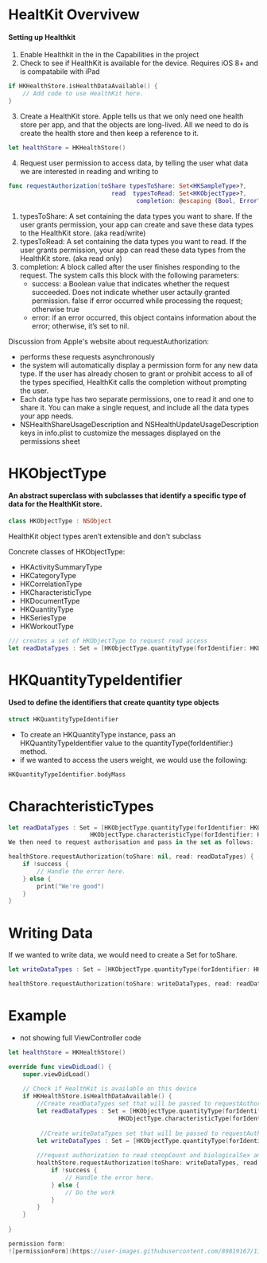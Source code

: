 # HealtKit Overvivew

#### Setting up Healthkit

1. Enable Healthkit in the in the Capabilities in the project
2. Check to see if HealthKit is available for the device. Requires iOS 8+  and is compatabile with iPad
```swift
if HKHealthStore.isHealthDataAvailable() {
    // Add code to use HealthKit here.
}
```
3. Create a HealthKit store. Apple tells us that we only need one health store per app, and that the objects are long-lived. All we need to do is create the health store and then keep a reference to it.
```swift
let healthStore = HKHealthStore()
```
4. Request user permission to access data, by telling the user what data we are interested in reading and writing to 
```swift 
func requestAuthorization(toShare typesToShare: Set<HKSampleType>?, 
                             read  typesToRead: Set<HKObjectType>?, 
                                    completion: @escaping (Bool, Error?) -> Void) 
```
1. typesToShare: A set containing the data types you want to share.  If the user grants permission, your app can create and save these data types to the HealthKit store. (aka read/write)
2. typesToRead:  A set containing the data types you want to read. If the user grants permission, your app can read these data types from the HealthKit store. (aka read only)
3. completion: A block called after the user finishes responding to the request. The system calls this block with the following parameters:
    - success: a Boolean value that indicates whether the request succeeded. Does not indicate whether user actaully granted permission. false if error occurred while processing the request; otherwise true
    - error: if an error occurred, this object contains information about the error; otherwise, it’s set to nil.

Discussion from Apple's website about requestAuthorization:
- performs these requests asynchronously
- the system will automatically display a permission form for any new data type. If the user has already chosen to grant or prohibit access to all of the types specified, HealthKit calls the completion without prompting the user.
- Each data type has two separate permissions, one to read it and one to share it. You can make a single request, and include all the data types your app needs.
- NSHealthShareUsageDescription and NSHealthUpdateUsageDescription keys in info.plist to customize the messages displayed on the permissions sheet

# HKObjectType

#### An abstract superclass with subclasses that identify a specific type of data for the HealthKit store.

```swift
class HKObjectType : NSObject
```
HealthKit object types aren’t extensible and don't subclass  

Concrete classes of HKObjectType:
- HKActivitySummaryType
- HKCategoryType
- HKCorrelationType
- HKCharacteristicType
- HKDocumentType
- HKQuantityType
- HKSeriesType
- HKWorkoutType

```swift
/// creates a set of HKObjectType to request read access
let readDataTypes : Set = [HKObjectType.quantityType(forIdentifier: HKQuantityTypeIdentifier.stepCount)!]
```

# HKQuantityTypeIdentifier

#### Used to define the identifiers that create quantity type objects

```swift
struct HKQuantityTypeIdentifier
```

- To create an HKQuantityType instance, pass an HKQuantityTypeIdentifier value to the quantityType(forIdentifier:) method.
- if we wanted to access the users weight, we would use the following:
```swift
HKQuantityTypeIdentifier.bodyMass
```

# CharachteristicTypes


```swift
let readDataTypes : Set = [HKObjectType.quantityType(forIdentifier: HKQuantityTypeIdentifier.stepCount)!,
                       HKObjectType.characteristicType(forIdentifier: HKCharacteristicTypeIdentifier.biologicalSex)!]
We then need to request authorisation and pass in the set as follows:

healthStore.requestAuthorization(toShare: nil, read: readDataTypes) { (success, error) in
    if !success {
        // Handle the error here.
    } else {
        print("We're good")
    }
}
```

# Writing Data

If we wanted to write data, we would need to create a Set for toShare. 
```swift
let writeDataTypes : Set = [HKObjectType.quantityType(forIdentifier: HKQuantityTypeIdentifier.stepCount)!]

healthStore.requestAuthorization(toShare: writeDataTypes, read: readDataTypes) { (success, error) in...
```

# Example

* not showing full ViewController code
```swift
let healthStore = HKHealthStore()

override func viewDidLoad() {
    super.viewDidLoad()
    
    // Check if HealthKit is available on this device
    if HKHealthStore.isHealthDataAvailable() {
        //Create readDataTypes set that will be passed to requestAuthorization
        let readDataTypes : Set = [HKObjectType.quantityType(forIdentifier: HKQuantityTypeIdentifier.stepCount)!,
                               HKObjectType.characteristicType(forIdentifier: HKCharacteristicTypeIdentifier.biologicalSex)!]
        
         //Create writeDataTypes set that will be passed to requestAuthorization
        let writeDataTypes : Set = [HKObjectType.quantityType(forIdentifier: HKQuantityTypeIdentifier.stepCount)!]
        
        //request authorization to read steopCount and biologicalSex and write stepCount
        healthStore.requestAuthorization(toShare: writeDataTypes, read: readDataTypes) { (success, error) in
            if !success {
                // Handle the error here.
            } else {
                // Do the work
            }
        }
    }
    
}

permission form:
![permissionForm](https://user-images.githubusercontent.com/89819167/132058704-85806e31-eb87-4f55-9cf1-efca980da5eb.png)
